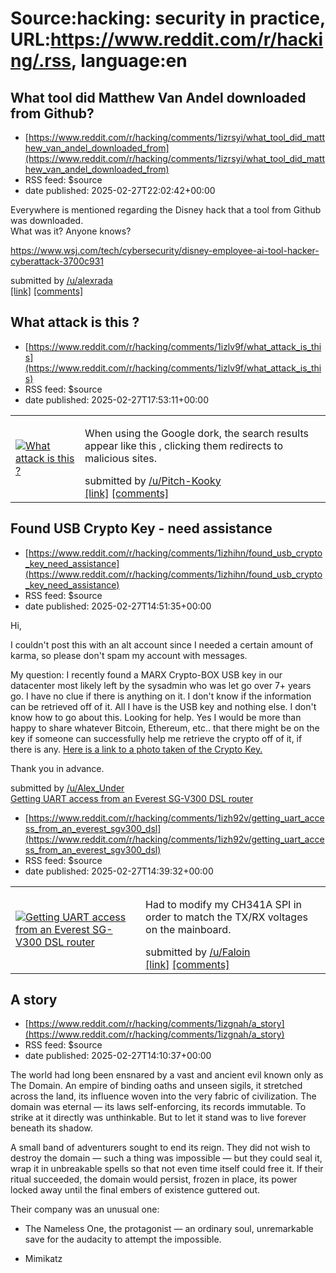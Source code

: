 # Source:hacking: security in practice, URL:https://www.reddit.com/r/hacking/.rss, language:en

## What tool did Matthew Van Andel downloaded from Github?
 - [https://www.reddit.com/r/hacking/comments/1izrsyi/what_tool_did_matthew_van_andel_downloaded_from](https://www.reddit.com/r/hacking/comments/1izrsyi/what_tool_did_matthew_van_andel_downloaded_from)
 - RSS feed: $source
 - date published: 2025-02-27T22:02:42+00:00

<!-- SC_OFF --><div class="md"><p>Everywhere is mentioned regarding the Disney hack that a tool from Github was downloaded.<br/> What was it? Anyone knows?</p> <p><a href="https://www.wsj.com/tech/cybersecurity/disney-employee-ai-tool-hacker-cyberattack-3700c931">https://www.wsj.com/tech/cybersecurity/disney-employee-ai-tool-hacker-cyberattack-3700c931</a></p> </div><!-- SC_ON --> &#32; submitted by &#32; <a href="https://www.reddit.com/user/alexrada"> /u/alexrada </a> <br/> <span><a href="https://www.reddit.com/r/hacking/comments/1izrsyi/what_tool_did_matthew_van_andel_downloaded_from/">[link]</a></span> &#32; <span><a href="https://www.reddit.com/r/hacking/comments/1izrsyi/what_tool_did_matthew_van_andel_downloaded_from/">[comments]</a></span>

## What attack is this ?
 - [https://www.reddit.com/r/hacking/comments/1izlv9f/what_attack_is_this](https://www.reddit.com/r/hacking/comments/1izlv9f/what_attack_is_this)
 - RSS feed: $source
 - date published: 2025-02-27T17:53:11+00:00

<table> <tr><td> <a href="https://www.reddit.com/r/hacking/comments/1izlv9f/what_attack_is_this/"> <img src="https://preview.redd.it/jqgtguhqzple1.jpeg?width=640&amp;crop=smart&amp;auto=webp&amp;s=f72cf21281f03ec62a5c9d2441117e5d5b92c87a" alt="What attack is this ?" title="What attack is this ?" /> </a> </td><td> <!-- SC_OFF --><div class="md"><p>When using the Google dork, the search results appear like this , clicking them redirects to malicious sites.</p> </div><!-- SC_ON --> &#32; submitted by &#32; <a href="https://www.reddit.com/user/Pitch-Kooky"> /u/Pitch-Kooky </a> <br/> <span><a href="https://i.redd.it/jqgtguhqzple1.jpeg">[link]</a></span> &#32; <span><a href="https://www.reddit.com/r/hacking/comments/1izlv9f/what_attack_is_this/">[comments]</a></span> </td></tr></table>

## Found USB Crypto Key - need assistance
 - [https://www.reddit.com/r/hacking/comments/1izhihn/found_usb_crypto_key_need_assistance](https://www.reddit.com/r/hacking/comments/1izhihn/found_usb_crypto_key_need_assistance)
 - RSS feed: $source
 - date published: 2025-02-27T14:51:35+00:00

<!-- SC_OFF --><div class="md"><p>Hi,</p> <p>I couldn&#39;t post this with an alt account since I needed a certain amount of karma, so please don&#39;t spam my account with messages.</p> <p>My question: I recently found a MARX Crypto-BOX USB key in our datacenter most likely left by the sysadmin who was let go over 7+ years go. I have no clue if there is anything on it. I don&#39;t know if the information can be retrieved off of it. All I have is the USB key and nothing else. I don&#39;t know how to go about this. Looking for help. Yes I would be more than happy to share whatever Bitcoin, Ethereum, etc.. that there might be on the key if someone can successfully help me retrieve the crypto off of it, if there is any. <a href="https://i.imgur.com/WNd2k4a.jpeg">Here is a link to a photo taken of the Crypto Key.</a></p> <p>Thank you in advance.</p> </div><!-- SC_ON --> &#32; submitted by &#32; <a href="https://www.reddit.com/user/Alex_Under"> /u/Alex_Under </a> <br/> <span><a href="http

## Getting UART access from an Everest SG-V300 DSL router
 - [https://www.reddit.com/r/hacking/comments/1izh92v/getting_uart_access_from_an_everest_sgv300_dsl](https://www.reddit.com/r/hacking/comments/1izh92v/getting_uart_access_from_an_everest_sgv300_dsl)
 - RSS feed: $source
 - date published: 2025-02-27T14:39:32+00:00

<table> <tr><td> <a href="https://www.reddit.com/r/hacking/comments/1izh92v/getting_uart_access_from_an_everest_sgv300_dsl/"> <img src="https://b.thumbs.redditmedia.com/cMTwfd82OSO1E_tymJm7bYTR1sXdtEszGAxK-NqbkcE.jpg" alt="Getting UART access from an Everest SG-V300 DSL router" title="Getting UART access from an Everest SG-V300 DSL router" /> </a> </td><td> <!-- SC_OFF --><div class="md"><p>Had to modify my CH341A SPI in order to match the TX/RX voltages on the mainboard. </p> </div><!-- SC_ON --> &#32; submitted by &#32; <a href="https://www.reddit.com/user/Faloin"> /u/Faloin </a> <br/> <span><a href="https://www.reddit.com/gallery/1izh92v">[link]</a></span> &#32; <span><a href="https://www.reddit.com/r/hacking/comments/1izh92v/getting_uart_access_from_an_everest_sgv300_dsl/">[comments]</a></span> </td></tr></table>

## A story
 - [https://www.reddit.com/r/hacking/comments/1izgnah/a_story](https://www.reddit.com/r/hacking/comments/1izgnah/a_story)
 - RSS feed: $source
 - date published: 2025-02-27T14:10:37+00:00

<!-- SC_OFF --><div class="md"><p>The world had long been ensnared by a vast and ancient evil known only as The Domain. An empire of binding oaths and unseen sigils, it stretched across the land, its influence woven into the very fabric of civilization. The domain was eternal — its laws self-enforcing, its records immutable. To strike at it directly was unthinkable. But to let it stand was to live forever beneath its shadow.</p> <p>A small band of adventurers sought to end its reign. They did not wish to destroy the domain — such a thing was impossible — but they could seal it, wrap it in unbreakable spells so that not even time itself could free it. If their ritual succeeded, the domain would persist, frozen in place, its power locked away until the final embers of existence guttered out.</p> <p>Their company was an unusual one:</p> <ul> <li><p>The Nameless One, the protagonist — an ordinary soul, unremarkable save for the audacity to attempt the impossible.</p></li> <li><p>Mimikatz

